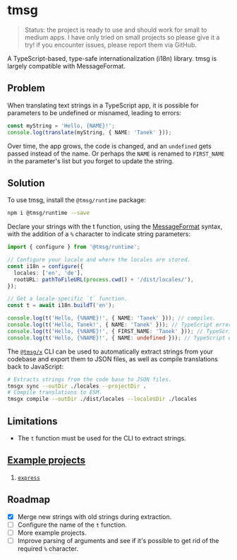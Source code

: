 # tmsg

> Status: the project is ready to use and should work for small to medium apps. I have only tried on small projects so please give it a try! if you encounter issues, please report them via GitHub.

A TypeScript-based, type-safe internationalization (i18n) library. tmsg is largely compatible with MessageFormat.

## Problem

When translating text strings in a TypeScript app, it is possible for parameters to be undefined or misnamed, leading to errors:

```ts
const myString = 'Hello, {NAME}!';
console.log(translate(myString, { NAME: 'Tanek' }));
```

Over time, the app grows, the code is changed, and an `undefined` gets passed instead of the name. Or perhaps the `NAME` is renamed to `FIRST_NAME` in the parameter's list but you forget to update the string.

## Solution

To use tmsg, install the `@tmsg/runtime` package:

```sh
npm i @tmsg/runtime --save
```

Declare your strings with the t function, using the [MessageFormat](http://messageformat.github.io/messageformat/) syntax, with the addition of a `%` character to indicate string parameters:

```ts
import { configure } from '@tmsg/runtime';

// Configure your locale and where the locales are stored.
const i18n = configure({
  locales: ['en', 'de'],
  rootURL: pathToFileURL(process.cwd() + '/dist/locales/'),
});

// Get a locale-specific `t` function.
const t = await i18n.buildT('en');

console.log(t('Hello, {%NAME}!', { NAME: 'Tanek' })); // compiles.
console.log(t('Hello, Tanek!', { NAME: 'Tanek' })); // TypeScript error!
console.log(t('Hello, {%NAME}!', { FIRST_NAME: 'Tanek' })); // TypeScript error!
console.log(t('Hello, {%NAME}!', { NAME: undefined })); // TypeScript error!
```

The [`@tmsg/x`](/packages/x) CLI can be used to automatically extract strings from your codebase and export them to JSON files, as well as compile translations back to JavaScript:

```sh
# Extracts strings from the code base to JSON files.
tmsgx sync --outDir ./locales --projectDir .
# Compile translations to ESM.
tmsgx compile --outDir ./dist/locales --localesDir ./locales
```

## Limitations

- The `t` function must be used for the CLI to extract strings.

## [Example projects](/examples/)

1. [`express`](/examples/express)

## Roadmap

- [x] Merge new strings with old strings during extraction.
- [ ] Configure the name of the `t` function.
- [ ] More example projects.
- [ ] Improve parsing of arguments and see if it's possible to get rid of the required `%` character.
